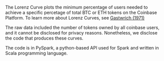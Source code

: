 The Lorenz Curve plots the minimum percentage of users needed to achieve a specific percetage of total BTC or ETH tokens on the Coinbase Platform. To learn more about Lorenz Curves, see [Gastwrich (1971)](https://www.jstor.org/stable/1909675)

The raw data included the number of tokens owned by all coinbase users, and it cannot be disclosed for privacy reasons. Nonetheless, we disclose the code that produces these curves.

The code is in PySpark, a python-based API used for Spark and written in Scala programming language. 
